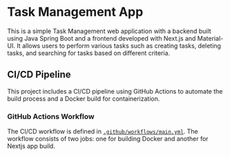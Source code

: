 # Task Management App
This is a simple Task Management web application with a backend built using Java Spring Boot and a frontend developed with Next.js and Material-UI. It allows users to perform various tasks such as creating tasks, deleting tasks, and searching for tasks based on different criteria.

## CI/CD Pipeline

This project includes a CI/CD pipeline using GitHub Actions to automate the build process and a Docker build for containerization.

### GitHub Actions Workflow

The CI/CD workflow is defined in [`.github/workflows/main.yml`](https://github.com/azeemyoonus/Kaiburr-Assessment/blob/main/.github/workflows/main.yml). The workflow consists of two jobs: one for building Docker  and another for Nextjs app build.
